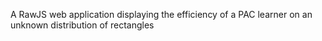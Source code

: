 A RawJS web application displaying the efficiency of a PAC learner on an unknown distribution of rectangles